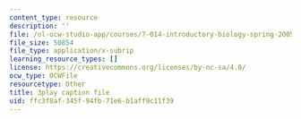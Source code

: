 ```yaml
---
content_type: resource
description: ''
file: /ol-ocw-studio-app/courses/7-014-introductory-biology-spring-2005/ffc3f8af345f94fb71e6b1aff9c11f39_l5x9qAVUK7s.srt
file_size: 50854
file_type: application/x-subrip
learning_resource_types: []
license: https://creativecommons.org/licenses/by-nc-sa/4.0/
ocw_type: OCWFile
resourcetype: Other
title: 3play caption file
uid: ffc3f8af-345f-94fb-71e6-b1aff9c11f39
---
```

